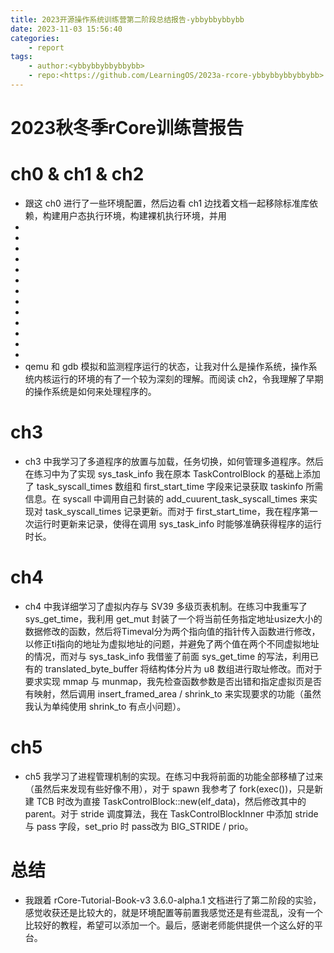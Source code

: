 ```yaml
---
title: 2023开源操作系统训练营第二阶段总结报告-ybbybbybbybb
date: 2023-11-03 15:56:40
categories:
    - report
tags:
    - author:<ybbybbybbybbybb>
    - repo:<https://github.com/LearningOS/2023a-rcore-ybbybbybbybbybb>
---
```


# 2023秋冬季rCore训练营报告

# ch0 & ch1 & ch2

- 跟这 ch0 进行了一些环境配置，然后边看 ch1 边找着文档一起移除标准库依赖，构建用户态执行环境，构建裸机执行环境，并用 
- 
- 
- 
- 
- 
- 
- 
- 
- 
- 
- 
- 
- 
- qemu 和 gdb 模拟和监测程序运行的状态，让我对什么是操作系统，操作系统内核运行的环境的有了一个较为深刻的理解。而阅读 ch2，令我理解了早期的操作系统是如何来处理程序的。



# ch3

- ch3 中我学习了多道程序的放置与加载，任务切换，如何管理多道程序。然后在练习中为了实现 sys_task_info 我在原本 TaskControlBlock 的基础上添加了 task_syscall_times 数组和 first_start_time 字段来记录获取 taskinfo 所需信息。在 syscall 中调用自己封装的 add_cuurent_task_syscall_times 来实现对 task_syscall_times 记录更新。而对于 first_start_time，我在程序第一次运行时更新来记录，使得在调用 sys_task_info 时能够准确获得程序的运行时长。

# ch4

- ch4 中我详细学习了虚拟内存与 SV39 多级页表机制。在练习中我重写了 sys_get_time，我利用 get_mut 封装了一个将当前任务指定地址usize大小的数据修改的函数，然后将Timeval分为两个指向值的指针传入函数进行修改，以修正ti指向的地址为虚拟地址的问题，并避免了两个值在两个不同虚拟地址的情况，而对与 sys_task_info 我借鉴了前面 sys_get_time 的写法，利用已有的 translated_byte_buffer 将结构体分片为 u8 数组进行取址修改。而对于要求实现 mmap 与 munmap，我先检查函数参数是否出错和指定虚拟页是否有映射，然后调用 insert_framed_area / shrink_to 来实现要求的功能（虽然我认为单纯使用 shrink_to 有点小问题）。
  
# ch5

- ch5 我学习了进程管理机制的实现。在练习中我将前面的功能全部移植了过来（虽然后来发现有些好像不用），对于 spawn 我参考了 fork(exec())，只是新建 TCB 时改为直接 TaskControlBlock::new(elf_data)，然后修改其中的 parent。对于 stride 调度算法，我在 TaskControlBlockInner 中添加 stride 与 pass 字段，set_prio 时 pass改为 BIG_STRIDE / prio。

# 总结

- 我跟着 rCore-Tutorial-Book-v3 3.6.0-alpha.1 文档进行了第二阶段的实验，感觉收获还是比较大的，就是环境配置等前置我感觉还是有些混乱，没有一个比较好的教程，希望可以添加一个。最后，感谢老师能供提供一个这么好的平台。
